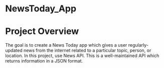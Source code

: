 # NewsToday_App
# Project Overview
The goal is to create a News Today app which gives a user regularly-updated news from the internet related to a particular topic, person, or location. In this project, use News API. This is a well-maintained API which returns information in a JSON format.
